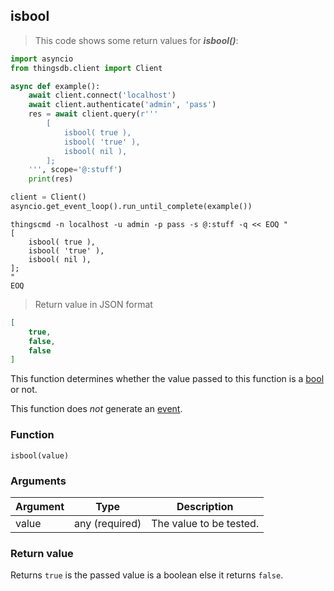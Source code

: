 ## isbool

> This code shows some return values for ***isbool()***:

```python
import asyncio
from thingsdb.client import Client

async def example():
    await client.connect('localhost')
    await client.authenticate('admin', 'pass')
    res = await client.query(r'''
        [
            isbool( true ),
            isbool( 'true' ),
            isbool( nil ),
        ];
    ''', scope='@:stuff')
    print(res)

client = Client()
asyncio.get_event_loop().run_until_complete(example())
```

```shell
thingscmd -n localhost -u admin -p pass -s @:stuff -q << EOQ "
[
    isbool( true ),
    isbool( 'true' ),
    isbool( nil ),
];
"
EOQ
```

> Return value in JSON format

```json
[
    true,
    false,
    false
]
```

This function determines whether the value passed to this function
is a [bool](#boolean) or not.

This function does *not* generate an [event](#events).

### Function
`isbool(value)`

### Arguments
Argument | Type | Description
-------- | ---- | -----------
value | any (required) | The value to be tested.

### Return value
Returns `true` is the passed value is a boolean else it returns `false`.
